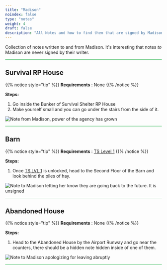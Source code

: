 ```yaml
---
title: "Madison"
noindex: false
type: "notes"
weight: 4
draft: false
description: "All Notes and how to find them that are signed by Madison in Brookhaven RP Secrets and Mysteries."
---
```


Collection of notes written to and from Madison. It's interesting that notes _to_ Madison are never signed by their writer.

<hr style="background-color: #28b44c" size=8>

## Survival RP House

{{% notice style="tip" %}}
**Requirements** : None
{{% /notice %}}

**Steps:**

1. Go inside the Bunker of Survival Shelter RP House
2. Make yourself small and you can go under the stairs from the side of it.

![Note from Madison, power of the agency has grown](/images/bh/madison_survival_note.jpg) 

<hr style="background-color: #28b44c" size=8>

## Barn

{{% notice style="tip" %}}
**Requirements** : [TS Level 1](/lore/special_tools/ts_lvl1)
{{% /notice %}}

**Steps:**

1. Once [TS LVL 1](casebook/interesting/top_secret_level/#ts-lvl1) is unlocked, head to the Second Floor of the Barn and look behind the piles of hay.

![Note to Madison letting her know they are going back to the future. It is unsigned](/images/bh/madison_barn_note.jpg) 

<hr style="background-color: #28b44c" size=8>

## Abandoned House

{{% notice style="tip" %}}
**Requirements** : None
{{% /notice %}}

**Steps:**

1. Head to the Abandoned House by the Airport Runway and go near the counters, there should be a hidden note hidden inside of one of them.

![Note to Madison apologizing for leaving abruptly](/images/bh/madison_abandoned_house_note.jpg) 

<hr style="background-color: #28b44c" size=8>